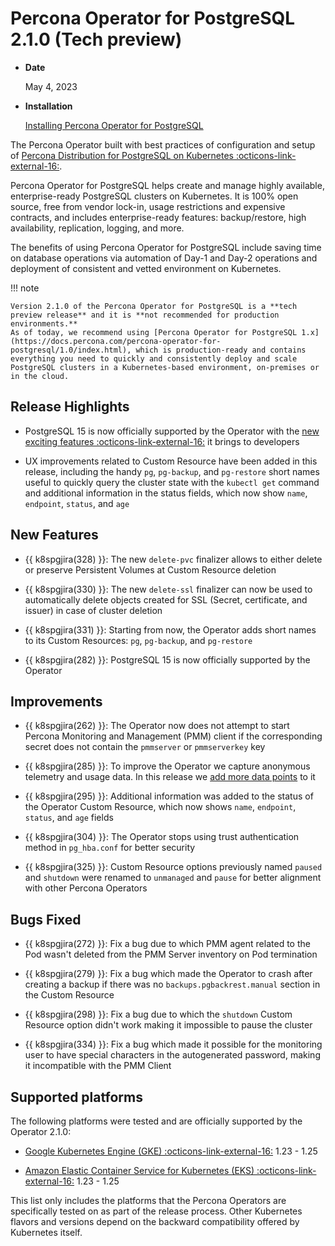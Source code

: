 # Percona Operator for PostgreSQL 2.1.0 (Tech preview)

* **Date**

    May 4, 2023

* **Installation**

    [Installing Percona Operator for PostgreSQL](../System-Requirements.md#installation-guidelines) 


The Percona Operator built with best practices of configuration and setup of
[Percona Distribution for PostgreSQL on Kubernetes :octicons-link-external-16:](https://www.percona.com/doc/postgresql/LATEST/index.html).

Percona Operator for PostgreSQL helps create and manage highly available, enterprise-ready PostgreSQL clusters on Kubernetes. It is 100% open source, free from vendor lock-in, usage restrictions and expensive contracts, and includes enterprise-ready features: backup/restore, high availability, replication, logging, and more.

The benefits of using Percona Operator for PostgreSQL include saving time on database operations via automation of Day-1 and Day-2 operations and deployment of consistent and vetted environment on Kubernetes.

!!! note

    Version 2.1.0 of the Percona Operator for PostgreSQL is a **tech preview release** and it is **not recommended for production environments.**
    As of today, we recommend using [Percona Operator for PostgreSQL 1.x](https://docs.percona.com/percona-operator-for-postgresql/1.0/index.html), which is production-ready and contains everything you need to quickly and consistently deploy and scale PostgreSQL clusters in a Kubernetes-based environment, on-premises or in the cloud.

## Release Highlights

* PostgreSQL 15 is now officially supported by the Operator with the [new exciting features :octicons-link-external-16:](https://www.percona.com/blog/postgresql-15-new-features-to-be-excited-about/) it brings to developers

* UX improvements related to Custom Resource have been added in this release, including the handy `pg`, `pg-backup`, and `pg-restore` short names useful to quickly query the cluster state with the `kubectl get` command and additional information in the status fields, which now show `name`, `endpoint`, `status`, and `age`

## New Features

* {{ k8spgjira(328) }}: The new `delete-pvc` finalizer allows to either delete or preserve Persistent Volumes at Custom Resource deletion

* {{ k8spgjira(330) }}: The new `delete-ssl` finalizer can now be used to automatically delete objects created for SSL (Secret, certificate, and issuer) in case of cluster deletion

* {{ k8spgjira(331) }}: Starting from now, the Operator adds short names to its Custom Resources: `pg`, `pg-backup`, and `pg-restore`

* {{ k8spgjira(282) }}: PostgreSQL 15 is now officially supported by the Operator

## Improvements

* {{ k8spgjira(262) }}: The Operator now does not attempt to start Percona Monitoring and Management (PMM) client if the corresponding secret does not contain the `pmmserver` or `pmmserverkey` key

* {{ k8spgjira(285) }}: To improve the Operator we capture anonymous telemetry and usage data. In this release we [add more data points](../telemetry.md) to it

* {{ k8spgjira(295) }}: Additional information was added to the status of the Operator Custom Resource, which now shows `name`, `endpoint`, `status`, and `age` fields

* {{ k8spgjira(304) }}: The Operator stops using trust authentication method in `pg_hba.conf` for better security

* {{ k8spgjira(325) }}: Custom Resource options previously named `paused` and `shutdown` were renamed to `unmanaged` and `pause` for better alignment with other Percona Operators

## Bugs Fixed

* {{ k8spgjira(272) }}: Fix a bug due to which PMM agent related to the Pod wasn't deleted from the PMM Server inventory on Pod termination

* {{ k8spgjira(279) }}: Fix a bug which made the Operator to crash after creating a backup if there was no `backups.pgbackrest.manual` section in the Custom Resource

* {{ k8spgjira(298) }}: Fix a bug due to which the `shutdown` Custom Resource option didn't work making it impossible to pause the cluster

* {{ k8spgjira(334) }}: Fix a bug which made it possible for the monitoring user to have special characters in the autogenerated password, making it incompatible with the PMM Client

## Supported platforms

The following platforms were tested and are officially supported by the Operator
2.1.0:

* [Google Kubernetes Engine (GKE) :octicons-link-external-16:](https://cloud.google.com/kubernetes-engine) 1.23 - 1.25

* [Amazon Elastic Container Service for Kubernetes (EKS) :octicons-link-external-16:](https://aws.amazon.com) 1.23 - 1.25

This list only includes the platforms that the Percona Operators are specifically tested on as part of the release process. Other Kubernetes flavors and versions depend on the backward compatibility offered by Kubernetes itself.


